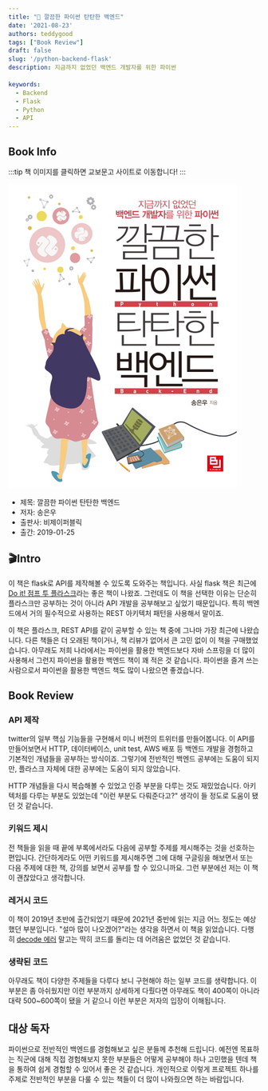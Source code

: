 ```yaml
---
title: "📖 깔끔한 파이썬 탄탄한 백엔드"
date: '2021-08-23'
authors: teddygood
tags: ["Book Review"]
draft: false
slug: '/python-backend-flask'
description: 지금까지 없었던 백엔드 개발자를 위한 파이썬

keywords:
  - Backend
  - Flask
  - Python
  - API
---
```


## Book Info

:::tip
책 이미지를 클릭하면 교보문고 사이트로 이동합니다!
:::

[![책](../assets/review/python-backend.jpg)](http://www.kyobobook.co.kr/product/detailViewKor.laf?ejkGb=KOR&mallGb=KOR&barcode=9791186697757&orderClick=LEa&Kc=)

- 제목: 깔끔한 파이썬 탄탄한 백엔드
- 저자: 송은우
- 출판사: 비제이퍼블릭
- 출간: 2019-01-25

<!--truncate-->

## 🎬Intro

이 책은 flask로 API를 제작해볼 수 있도록 도와주는 책입니다. 사실 flask 책은 최근에 [Do it! 점프 투 플라스크](http://www.kyobobook.co.kr/product/detailViewKor.laf?ejkGb=KOR&mallGb=KOR&barcode=9791163031970&orderClick=LEa&Kc=)라는 좋은 책이 나왔죠. 그런데도 이 책을 선택한 이유는 단순히 플라스크만 공부하는 것이 아니라 API 개발을 공부해보고 싶었기 때문입니다. 특히 백엔드에서 거의 필수적으로 사용하는 REST 아키텍처 패턴을 사용해서 말이죠.

이 책은 플라스크, REST API를 같이 공부할 수 있는 책 중에 그나마 가장 최근에 나왔습니다. 다른 책들은 더 오래된 책이거나, 책 리뷰가 없어서 큰 고민 없이 이 책을 구매했었습니다. 아무래도 저희 나라에서는 파이썬을 활용한 백엔드보다 자바 스프링을 더 많이 사용해서 그런지 파이썬을 활용한 백엔드 책이 꽤 적은 것 같습니다. 파이썬을 즐겨 쓰는 사람으로서 파이썬을 활용한 백엔드 책도 많이 나왔으면 좋겠습니다.

## Book Review

### API 제작

twitter의 일부 핵심 기능들을 구현해서 미니 버전의 트위터를 만들어봅니다. 이 API를 만들어보면서 HTTP, 데이터베이스, unit test, AWS 배포 등 백엔드 개발을 경험하고 기본적인 개념들을 공부하는 방식이죠. 그렇기에 전반적인 백엔드 공부에는 도움이 되지만, 플라스크 자체에 대한 공부에는 도움이 되지 않았습니다. 

HTTP 개념들을 다시 복습해볼 수 있었고 인증 부분을 다루는 것도 재밌었습니다. 아키텍처를 다루는 부분도 있었는데 "이런 부분도 다뤄준다고?" 생각이 들 정도로 도움이 됐던 것 같습니다. 

### 키워드 제시

전 책들을 읽을 때 끝에 부록에서라도 다음에 공부할 주제를 제시해주는 것을 선호하는 편입니다. 간단하게라도 어떤 키워드를 제시해주면 그에 대해 구글링을 해보면서 또는 다음 주제에 대한 책, 강의를 보면서 공부를 할 수 있으니까요. 그런 부분에선 저는 이 책이 괜찮았다고 생각합니다. 

### 레거시 코드

이 책이 2019년 초반에 출간되었기 때문에 2021년 중반에 읽는 지금 어느 정도는 예상했던 부분입니다. "설마 많이 나오겠어?"라는 생각을 하면서 이 책을 읽었습니다. 다행히 [decode 에러](https://teddygood.github.io/python/AttributeError-str-decode/) 말고는 딱히 코드를 돌리는 데 어려움은 없었던 것 같습니다. 

### 생략된 코드

아무래도 책이 다양한 주제들을 다루다 보니 구현해야 하는 일부 코드를 생략합니다. 이 부분은 좀 아쉬웠지만 이런 부분까지 상세하게 다뤘다면 아무래도 책이 400쪽이 아니라 대략 500~600쪽이 됐을 거 같으니 이런 부분은 저자의 입장이 이해됩니다.

## 대상 독자 

파이썬으로 전반적인 백엔드를 경험해보고 싶은 분들께 추천해 드립니다. 예전엔 목표하는 직군에 대해 직접 경험해보지 못한 부분들은 어떻게 공부해야 하나 고민했을 텐데 책을 통하여 쉽게 경험할 수 있어서 좋은 것 같습니다. 개인적으로 이렇게 프로젝트 하나를 주제로 전반적인 부분을 다룰 수 있는 책들이 더 많이 나와줬으면 하는 바람입니다. 